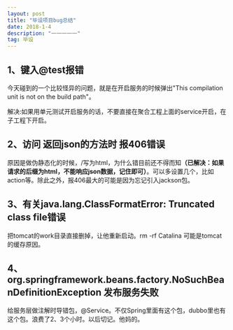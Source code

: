 ```yaml
---
layout: post
title: "毕设项目bug总结"
date: 2018-1-4 
description: "一一一一一"
tag: 毕设
---   
```

## 1、键入@test报错
今天碰到的一个比较怪异的问题，就是在开启服务的时候弹出"This compilation unit is not on the build path"。

解决:如果用单元测试开启服务的话，不要直接在聚合工程上面的service开启，在子工程下开启。
## 2、访问 返回json的方法时 报406错误
原因是做伪静态化的时候，<url-pattern>/</url-pattern>写为html，为什么错目前还不得而知<strong>（已解决：如果请求的后缀为html，不能响应json数据，记住即可）</strong>。可以多设置几个<url-pattern>，比如action等。除此之外，报406最大的可能是因为忘记引入jackson包。

## 3、有关java.lang.ClassFormatError: Truncated class file错误
把tomcat的work目录直接删掉，让他重新启动。rm -rf Catalina  可能是tomcat的缓存原因。
## 4、org.springframework.beans.factory.NoSuchBeanDefinitionException 发布服务失败
给服务层做注解时导错包，@Service。不仅Spring里面有这个包，dubbo里也有这个包。浪费了2、3个小时。以后切记。他妈的。